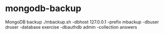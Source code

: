 # mongodb-backup
MongoDB backup 
./mbackup.sh  -dbhost 127.0.0.1 -prefix mbackup -dbuser druser -database exercise -dbauthdb admin -collection answers
